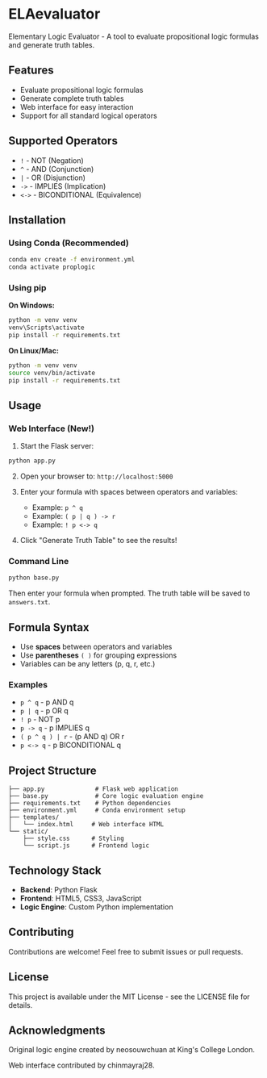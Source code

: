 # ELAevaluator

Elementary Logic Evaluator - A tool to evaluate propositional logic formulas and generate truth tables.

## Features

- Evaluate propositional logic formulas
- Generate complete truth tables
- Web interface for easy interaction
- Support for all standard logical operators

## Supported Operators

- `!` - NOT (Negation)
- `^` - AND (Conjunction)
- `|` - OR (Disjunction)
- `->` - IMPLIES (Implication)
- `<->` - BICONDITIONAL (Equivalence)

## Installation

### Using Conda (Recommended)

```bash
conda env create -f environment.yml
conda activate proplogic
```

### Using pip

**On Windows:**
```cmd
python -m venv venv
venv\Scripts\activate
pip install -r requirements.txt
```

**On Linux/Mac:**
```bash
python -m venv venv
source venv/bin/activate
pip install -r requirements.txt
```

## Usage

### Web Interface (New!)

1. Start the Flask server:
```bash
python app.py
```

2. Open your browser to: `http://localhost:5000`

3. Enter your formula with spaces between operators and variables:
   - Example: `p ^ q`
   - Example: `( p | q ) -> r`
   - Example: `! p <-> q`

4. Click "Generate Truth Table" to see the results!

### Command Line

```bash
python base.py
```

Then enter your formula when prompted. The truth table will be saved to `answers.txt`.

## Formula Syntax

- Use **spaces** between operators and variables
- Use **parentheses** `( )` for grouping expressions
- Variables can be any letters (p, q, r, etc.)

### Examples

- `p ^ q` - p AND q
- `p | q` - p OR q
- `! p` - NOT p
- `p -> q` - p IMPLIES q
- `( p ^ q ) | r` - (p AND q) OR r
- `p <-> q` - p BICONDITIONAL q

## Project Structure

```
├── app.py              # Flask web application
├── base.py             # Core logic evaluation engine
├── requirements.txt    # Python dependencies
├── environment.yml     # Conda environment setup
├── templates/
│   └── index.html     # Web interface HTML
└── static/
    ├── style.css      # Styling
    └── script.js      # Frontend logic
```

## Technology Stack

- **Backend**: Python Flask
- **Frontend**: HTML5, CSS3, JavaScript
- **Logic Engine**: Custom Python implementation

## Contributing

Contributions are welcome! Feel free to submit issues or pull requests.

## License

This project is available under the MIT License - see the LICENSE file for details.

## Acknowledgments

Original logic engine created by neosouwchuan at King's College London.

Web interface contributed by chinmayraj28.
